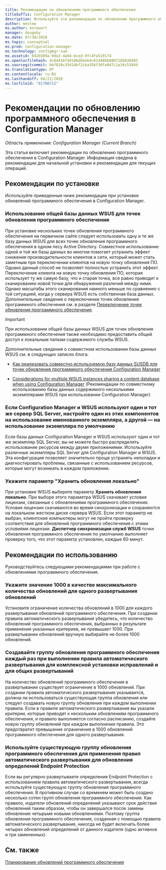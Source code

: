 ```yaml
---
title: Рекомендации по обновлениям программного обеспечения
titleSuffix: Configuration Manager
description: Используйте эти рекомендации по обновлению программного обеспечения в Configuration Manager.
author: mestew
ms.author: mstewart
manager: dougeby
ms.date: 07/30/2018
ms.topic: conceptual
ms.prod: configuration-manager
ms.technology: configmgr-sum
ms.assetid: 6d20389a-9de2-4a64-bced-9fc4fa519174
ms.openlocfilehash: dc0d416fdd186dbbeb4c61d48b688072bb830485
ms.sourcegitcommit: bbf820c35414bf2cba356f30fe047c1a34c5384d
ms.translationtype: HT
ms.contentlocale: ru-RU
ms.lasthandoff: 04/21/2020
ms.locfileid: "81708712"
---
```

# <a name="best-practices-for-software-updates-in-configuration-manager"></a>Рекомендации по обновлению программного обеспечения в Configuration Manager

*Область применения: Configuration Manager (Current Branch)*

Эта статья включает рекомендации по обновлению программного обеспечения в Configuration Manager. Информация сведена в рекомендации для начальной установки и рекомендации для текущих операций.  



## <a name="installation-best-practices"></a><a name="bkmk_install"></a> Рекомендации по установке  

Используйте приведенные ниже рекомендации при установке обновлений программного обеспечения в Configuration Manager.  


### <a name="use-a-shared-wsus-database-for-software-update-points"></a><a name="bkmk_shared-susdb"></a> Использование общей базы данных WSUS для точек обновления программного обеспечения  

При установке нескольких точек обновления программного обеспечения на первичном сайте следует использовать одну и те же базу данных WSUS для всех точек обновления программного обеспечения в одном лесу Active Directory. Совместное использование одной и той же базы данных во многом помогает устранить эффект снижения производительности клиентов и сети, который может стать заметным при переключении клиентов на новую точку обновления ПО. Однако данный способ не позволяет полностью устранить этот эффект. Переключение клиента на новую точку обновления ПО, которая использует ту же самую базу, что и старая точка, все равно приводит к сканированию новой точки для обнаружения различий между ними. Однако масштабы этого сканирования намного меньше по сравнению с той ситуацией, когда у сервера WSUS есть собственная база данных. Дополнительные сведения о переключении точек обновления программного обеспечения см. в разделе [Переключение точек обновления программного обеспечения](plan-for-software-updates.md#BKMK_SUPSwitching).  

> [!IMPORTANT]  
>  При использовании общей базы данных WSUS для точек обновления программного обеспечения также необходимо предоставить общий доступ к локальным папкам содержимого службы WSUS.  

Дополнительные сведения о совместном использовании базы данных WSUS см. в следующих записях блога:  

- [Как реализовать совместно используемую базу данных SUSDB для точек обновления программного обеспечения Configuration Manager](https://techcommunity.microsoft.com/t5/Configuration-Manager-Archive/How-to-implement-a-shared-SUSDB-for-Configuration-Manager/ba-p/274103)  

- [Considerations for multiple WSUS instances sharing a content database when using Configuration Manager](https://blogs.technet.microsoft.com/wsus/2014/03/22/considerations-for-multiple-wsus-instances-sharing-a-content-database-when-using-system-center-configuration-manager-but-without-network-load-balancing-nlb/) (Рекомендации по совместному использованию базы данных содержимого несколькими экземплярами WSUS при использовании Configuration Manager)  


### <a name="when-configuration-manager-and-wsus-use-the-same-sql-server-configure-one-to-use-a-named-instance-and-the-other-to-use-the-default-instance"></a><a name="bkmk_sql-instance"></a> Если Configuration Manager и WSUS используют один и тот же сервер SQL Server, настройте один из этих компонентов на использование именованного экземпляра, а другой — на использование экземпляра по умолчанию  

Если базы данных Configuration Manager и WSUS используют один и тот же экземпляр SQL Server, вы не можете быстро распределить использование ресурсов между двумя приложениями. Используйте различные экземпляры SQL Server для Configuration Manager и WSUS. Эта конфигурация позволяет значительно проще устранять неполадки и диагностировать проблемы, связанные с использованием ресурсов, которые могут возникать в каждом приложении.  


### <a name="specify-the-store-updates-locally-setting"></a><a name="bkmk_store-local"></a> Укажите параметр "Хранить обновления локально"  

При установке WSUS выберите параметр **Хранить обновления локально**. При выборе этого параметра WSUS скачивает условия лицензии, связанные с обновлениями программного обеспечения. Условия лицензии скачиваются во время синхронизации и сохраняются на локальном жестком диске сервера WSUS. Если этот параметр не выбран, клиентские компьютеры могут не пройти проверку соответствия для обновлений программного обеспечения с этими условиями лицензии. **Диспетчер синхронизации служб WSUS** точки обновления программного обеспечения по умолчанию выполняет проверку того, что этот параметр установлен, каждые 60 минут.  



## <a name="operational-best-practices"></a><a name="bkmk_operation"></a> Рекомендации по использованию  

Руководствуйтесь следующими рекомендациями при работе с обновлениями программного обеспечения.  


### <a name="limit-software-updates-to-1000-in-a-single-software-update-deployment"></a><a name="bkmk_object-limit"></a> Укажите значение 1000 в качестве максимального количества обновлений для одного развертывания обновлений  

Установите ограничение количества обновлений в 1000 для каждого развертывания обновлений программного обеспечения. При создании правила автоматического развертывания убедитесь, что количество обновлений программного обеспечения, выбранных в результате применения указанных критериев, не превышает 1000. При развертывании обновлений вручную выбирайте не более 1000 обновлений.  


### <a name="create-a-new-software-update-group-each-time-an-adr-runs-for-patch-tuesday-and-for-general-deployments"></a><a name="bkmk_new-group"></a> Создавайте группу обновления программного обеспечения каждый раз при выполнении правила автоматического развертывания для комплексной установки исправлений и для общих развертываний  

На количество обновлений программного обеспечения в развертывании существует ограничение в 1000 обновлений. При создании правила автоматического развертывания указывается, должна ли использоваться существующая группа обновления или следует создавать новую группу обновления при каждом выполнении правила. Если в правиле автоматического развертывания вы указали критерии, которые приводят к нескольким обновлениям программного обеспечения, и правило выполняется согласно расписанию, создайте новую группу обновлений при каждом выполнении правила. Это предотвратит превышение ограничения в 1000 обновлений программного обеспечения для одного развертывания.  


### <a name="use-an-existing-software-update-group-for-adrs-for-endpoint-protection-definition-updates"></a><a name="bkmk_same-group"></a> Используйте существующую группу обновления программного обеспечения для применения правил автоматического развертывания для обновления определений Endpoint Protection  

Если вы регулярно развертываете определения Endpoint Protection с использованием правила автоматического развертывания, всегда используйте существующую группу обновления программного обеспечения. В противном случае со временем может быть создано несколько сотен групп обновления программного обеспечения. Как правило, издатели обновлений определений указывают срок действия обновлений таким образом, чтобы он завершался после замены обновления четырьмя новыми обновлениями. Поэтому группа обновления программного обеспечения, созданная с помощью правила автоматического развертывания, никогда не будет включать более четырех обновлений определений от данного издателя (одно активное и три замененных).  



## <a name="see-also"></a>См. также  
 [Планирование обновлений программного обеспечения](plan-for-software-updates.md)
